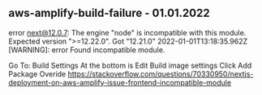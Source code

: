 ## aws-amplify-build-failure - 01.01.2022
error next@12.0.7: The engine "node" is incompatible with this module. Expected version ">=12.22.0". Got "12.21.0"
2022-01-01T13:18:35.962Z [WARNING]: error Found incompatible module.

Go To: Build Settings At the bottom is Edit Build image settings Click Add Package Overide
https://stackoverflow.com/questions/70330950/nextjs-deployment-on-aws-amplify-issue-frontend-incompatible-module
